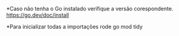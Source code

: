 
*Caso não tenha o Go instalado verifique a versão corespondente.
https://go.dev/doc/install

*Para inicializar todas a importações rode 
go mod tidy